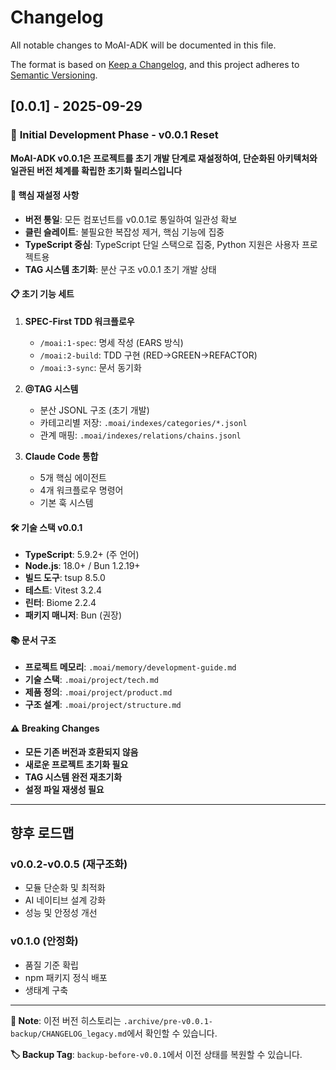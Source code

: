 # Changelog

All notable changes to MoAI-ADK will be documented in this file.

The format is based on [Keep a Changelog](https://keepachangelog.com/en/1.0.0/),
and this project adheres to [Semantic Versioning](https://semver.org/spec/v2.0.0.html).

## [0.0.1] - 2025-09-29

### 🚀 **Initial Development Phase - v0.0.1 Reset**

**MoAI-ADK v0.0.1은 프로젝트를 초기 개발 단계로 재설정하여, 단순화된 아키텍처와 일관된 버전 체계를 확립한 초기화 릴리스입니다**

#### 🎯 핵심 재설정 사항

- **버전 통일**: 모든 컴포넌트를 v0.0.1로 통일하여 일관성 확보
- **클린 슬레이트**: 불필요한 복잡성 제거, 핵심 기능에 집중
- **TypeScript 중심**: TypeScript 단일 스택으로 집중, Python 지원은 사용자 프로젝트용
- **TAG 시스템 초기화**: 분산 구조 v0.0.1 초기 개발 상태

#### 📋 초기 기능 세트

1. **SPEC-First TDD 워크플로우**
   - `/moai:1-spec`: 명세 작성 (EARS 방식)
   - `/moai:2-build`: TDD 구현 (RED→GREEN→REFACTOR)
   - `/moai:3-sync`: 문서 동기화

2. **@TAG 시스템**
   - 분산 JSONL 구조 (초기 개발)
   - 카테고리별 저장: `.moai/indexes/categories/*.jsonl`
   - 관계 매핑: `.moai/indexes/relations/chains.jsonl`

3. **Claude Code 통합**
   - 5개 핵심 에이전트
   - 4개 워크플로우 명령어
   - 기본 훅 시스템

#### 🛠️ 기술 스택 v0.0.1

- **TypeScript**: 5.9.2+ (주 언어)
- **Node.js**: 18.0+ / Bun 1.2.19+
- **빌드 도구**: tsup 8.5.0
- **테스트**: Vitest 3.2.4
- **린터**: Biome 2.2.4
- **패키지 매니저**: Bun (권장)

#### 📚 문서 구조

- **프로젝트 메모리**: `.moai/memory/development-guide.md`
- **기술 스택**: `.moai/project/tech.md`
- **제품 정의**: `.moai/project/product.md`
- **구조 설계**: `.moai/project/structure.md`

#### ⚠️ Breaking Changes

- **모든 기존 버전과 호환되지 않음**
- **새로운 프로젝트 초기화 필요**
- **TAG 시스템 완전 재초기화**
- **설정 파일 재생성 필요**

---

## 향후 로드맵

### v0.0.2-v0.0.5 (재구조화)
- 모듈 단순화 및 최적화
- AI 네이티브 설계 강화
- 성능 및 안정성 개선

### v0.1.0 (안정화)
- 품질 기준 확립
- npm 패키지 정식 배포
- 생태계 구축

---

**📝 Note**: 이전 버전 히스토리는 `.archive/pre-v0.0.1-backup/CHANGELOG_legacy.md`에서 확인할 수 있습니다.

**🏷️ Backup Tag**: `backup-before-v0.0.1`에서 이전 상태를 복원할 수 있습니다.